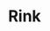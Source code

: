 ---
title: Rink
direct_url: https://projects.calebevans.me/rink/
category: games
description: Slide the puck as close as possible to the target
---